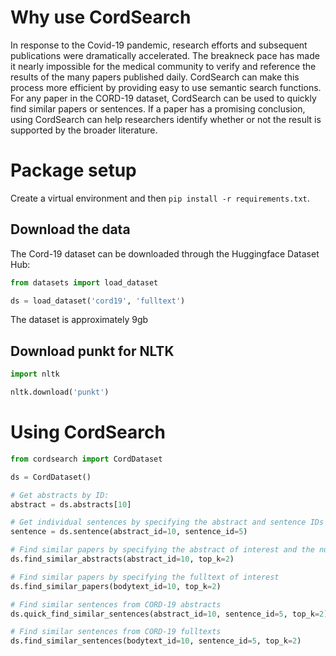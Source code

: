 # Why use CordSearch
In response to the Covid-19 pandemic, research efforts and subsequent publications were dramatically accelerated. The breakneck pace has made it nearly impossible for the medical community to verify and reference the results of the many papers published daily. CordSearch can make this process more efficient by providing easy to use semantic search functions. For any paper in the CORD-19 dataset, CordSearch can be used to quickly find similar papers or sentences. If a paper has a promising conclusion, using CordSearch can help researchers identify whether or not the result is supported by the broader literature.

# Package setup

Create a virtual environment and then `pip install -r requirements.txt`.

## Download the data

The Cord-19 dataset can be downloaded through the Huggingface Dataset Hub:

```python
from datasets import load_dataset

ds = load_dataset('cord19', 'fulltext')
```

The dataset is approximately 9gb

## Download punkt for NLTK

```python
import nltk

nltk.download('punkt')
```
 

# Using CordSearch
```python
from cordsearch import CordDataset

ds = CordDataset()

# Get abstracts by ID:
abstract = ds.abstracts[10]

# Get individual sentences by specifying the abstract and sentence IDs
sentence = ds.sentence(abstract_id=10, sentence_id=5)

# Find similar papers by specifying the abstract of interest and the number of most similar papers to be displayed
ds.find_similar_abstracts(abstract_id=10, top_k=2)

# Find similar papers by specifying the fulltext of interest
ds.find_similar_papers(bodytext_id=10, top_k=2)

# Find similar sentences from CORD-19 abstracts
ds.quick_find_similar_sentences(abstract_id=10, sentence_id=5, top_k=2)

# Find similar sentences from CORD-19 fulltexts
ds.find_similar_sentences(bodytext_id=10, sentence_id=5, top_k=2)
```
